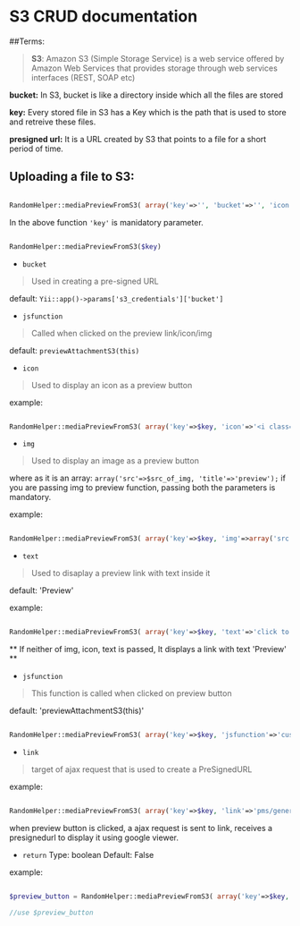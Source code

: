 # S3 CRUD documentation

##Terms:

>**S3**: Amazon S3 (Simple Storage Service) is a web service offered by Amazon Web Services that provides storage through web services interfaces (REST, SOAP etc)

**bucket:** In S3, bucket is like a directory inside which all the files are stored

**key:** Every stored file in S3 has a Key which is the path that is used to store and retreive these files.

**presigned url:** It is a URL created by S3 that points to a file for a short period of time.

## Uploading a file to S3:

```php

RandomHelper::mediaPreviewFromS3( array('key'=>'', 'bucket'=>'', 'icon'=>'', 'img'=>'', 'text'=>'', 'jsfunction', 'link'=>'', 'return'=>'') );


```
In the above function `'key'` is manidatory parameter.


```php

RandomHelper::mediaPreviewFromS3($key)


```

* `bucket`
> Used in creating a pre-signed URL

default: `Yii::app()->params['s3_credentials']['bucket']`

* `jsfunction`
> Called when clicked on the preview link/icon/img

default: `previewAttachmentS3(this)`

* `icon`
> Used to display an icon as a preview button

example:

```php

RandomHelper::mediaPreviewFromS3( array('key'=>$key, 'icon'=>'<i class="fa fa-eye"></i>') )

```

* `img`
> Used to display an image as a preview button

where as it is an array: `array('src'=>$src_of_img, 'title'=>'preview');` if you are passing img to preview function, passing both the parameters is mandatory.

example:

```php

RandomHelper::mediaPreviewFromS3( array('key'=>$key, 'img'=>array('src'=>'http:://bit.ly/sa.jpg', 'title'=>'preview')) )

```

* `text`
> Used to disaplay a preview link with text inside it

default: 'Preview'

example:

```php

RandomHelper::mediaPreviewFromS3( array('key'=>$key, 'text'=>'click to preview') )


```

** If neither of img, icon, text is passed, It displays a link with text 'Preview' **

* `jsfunction`
> This function is called when clicked on preview button

default: 'previewAttachmentS3(this)'

```php

RandomHelper::mediaPreviewFromS3( array('key'=>$key, 'jsfunction'=>'customPreviewFunction(this)') )

``` 

* `link`
> target of ajax request that is used to create a PreSignedURL

example:
```php

RandomHelper::mediaPreviewFromS3( array('key'=>$key, 'link'=>'pms/generatePreviewURL') )

```

when preview button is clicked, a ajax request is sent to link, receives a presignedurl to display it using google viewer.

* `return`
Type: 	 boolean
Default: False

example:

```php

$preview_button = RandomHelper::mediaPreviewFromS3( array('key'=>$key, 'return'=>True) )

//use $preview_button

```
